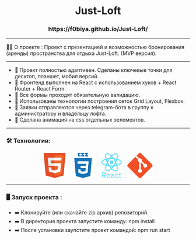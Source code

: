 
###
 <h1 align="center">Just-Loft</h1>
 <h3 align="center"> https://f0biya.github.io/Just-Loft/ </h3>
 
- - -


 :man_technologist: О проекте  :
Проект с презентацией и возможностью бронирования (аренды) пространства для отдыха Just-Loft. (MVP версия).


- - -

- :telescope: Проект полностью адаптивен. Сделаны ключевые точки для десктоп, планшет, мобил версий.
- :telescope: Фронтенд выполнен на React с использованием хуков + React Router + React Form.
- :telescope: Все формы проходят обязательную валидацию.
- :telescope: Использованы технологии построения сеток Grid Layout, Flexbox.
- :telescope: Заявки отправляются через telegram-бота в группу к администратору и владельцу лофта.
- :telescope: Сделана анимация на css отдельных эелементов.


- - - 


 ### :hammer_and_wrench: Технологии: 
  <div  align=center>
    <img src="https://github.com/devicons/devicon/blob/master/icons/html5/html5-original.svg" title="HTML5" alt="HTML" width="70" height="70"/>&nbsp;
    <img src="https://github.com/devicons/devicon/blob/master/icons/css3/css3-plain-wordmark.svg"  title="CSS3" alt="CSS" width="70" height="70"/>&nbsp;
  <img src="https://github.com/devicons/devicon/blob/master/icons/react/react-original-wordmark.svg" title="React" alt="React" width="70" height="70"/>&nbsp;
<img src="https://github.com/devicons/devicon/blob/master/icons/git/git-original.svg" title="Github" alt="Github" width="70" height="70"/>&nbsp;
  </div>
  
- - -

### 🖥️  Запуск проекта :

- ➡️ Клонируйте (или скачайте zip архив) репозиторий.
- ➡️ В директория проекта запустите команду: npm install
- ➡️ После установки заупстите проект командой:  npm run start
